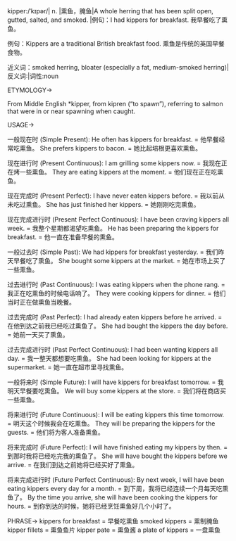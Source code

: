 kipper:/ˈkɪpər/| n. |熏鱼，腌鱼|A whole herring that has been split open, gutted, salted, and smoked. |例句：I had kippers for breakfast. 我早餐吃了熏鱼。

例句：Kippers are a traditional British breakfast food. 熏鱼是传统的英国早餐食物。

近义词：smoked herring, bloater (especially a fat, medium-smoked herring)|反义词:|词性:noun


ETYMOLOGY->

From Middle English *kipper, from kipren (“to spawn”), referring to salmon that were in or near spawning when caught.


USAGE->

一般现在时 (Simple Present):
He often has kippers for breakfast. = 他早餐经常吃熏鱼。
She prefers kippers to bacon. = 她比起培根更喜欢熏鱼。

现在进行时 (Present Continuous):
I am grilling some kippers now. = 我现在正在烤一些熏鱼。
They are eating kippers at the moment. = 他们现在正在吃熏鱼。

现在完成时 (Present Perfect):
I have never eaten kippers before. = 我以前从未吃过熏鱼。
She has just finished her kippers. = 她刚刚吃完熏鱼。

现在完成进行时 (Present Perfect Continuous):
I have been craving kippers all week. = 我整个星期都渴望吃熏鱼。
He has been preparing the kippers for breakfast. = 他一直在准备早餐的熏鱼。

一般过去时 (Simple Past):
We had kippers for breakfast yesterday. = 我们昨天早餐吃了熏鱼。
She bought some kippers at the market. = 她在市场上买了一些熏鱼。

过去进行时 (Past Continuous):
I was eating kippers when the phone rang. = 我正在吃熏鱼的时候电话响了。
They were cooking kippers for dinner. = 他们当时正在做熏鱼当晚餐。

过去完成时 (Past Perfect):
I had already eaten kippers before he arrived. = 在他到达之前我已经吃过熏鱼了。
She had bought the kippers the day before. = 她前一天买了熏鱼。

过去完成进行时 (Past Perfect Continuous):
I had been wanting kippers all day. = 我一整天都想要吃熏鱼。
She had been looking for kippers at the supermarket. = 她一直在超市里寻找熏鱼。

一般将来时 (Simple Future):
I will have kippers for breakfast tomorrow. = 我明天早餐要吃熏鱼。
We will buy some kippers at the store. = 我们将在商店买一些熏鱼。

将来进行时 (Future Continuous):
I will be eating kippers this time tomorrow. = 明天这个时候我会在吃熏鱼。
They will be preparing the kippers for the guests. = 他们将为客人准备熏鱼。

将来完成时 (Future Perfect):
I will have finished eating my kippers by then. = 到那时我将已经吃完我的熏鱼了。
She will have bought the kippers before we arrive. = 在我们到达之前她将已经买好了熏鱼。


将来完成进行时 (Future Perfect Continuous):
By next week, I will have been eating kippers every day for a month. = 到下周，我将已经连续一个月每天吃熏鱼了。
By the time you arrive, she will have been cooking the kippers for hours. = 到你到达的时候，她将已经烹饪熏鱼好几个小时了。


PHRASE->
kippers for breakfast = 早餐吃熏鱼
smoked kippers = 熏制腌鱼
kipper fillets = 熏鱼鱼片
kipper pate = 熏鱼酱
a plate of kippers = 一盘熏鱼
